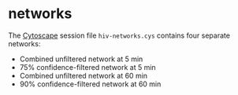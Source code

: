 # networks
The [Cytoscape](https://cytoscape.org/) session file `hiv-networks.cys` contains four separate networks:
- Combined unfiltered network at 5 min
- 75% confidence-filtered network at 5 min
- Combined unfiltered network at 60 min
- 90% confidence-filtered network at 60 min
